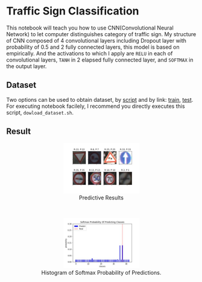 # Traffic Sign Classification
This notebook will teach you how to use CNN(Convolutional Neural Network) to let computer distinguishes category of traffic sign. My structure of CNN composed of 4 convolutional layers including Dropout layer with probability of 0.5 and 2 fully connected layers, this model is based on empirically. And the activations to which I apply are `RELU` in each of convolutional layers, `TANH` in 2 elapsed fully connected layer, and `SOFTMAX` in the output layer.       

## Dataset
Two options can be used to obtain dataset, by [script](dowload_dataset.sh) and by link: [train](http://benchmark.ini.rub.de/Dataset/GTSRB_Final_Training_Images.zip), [test](http://benchmark.ini.rub.de/Dataset/GTSRB_Final_Test_Images.zip). For executing notebook facilely, I recommend you directly executes this script, `dowload_dataset.sh`.

## Result
<p align='center'>
<img src='output/result.jpg' width='40%' height='40%' /><br/>
Predictive Results
</p><br/>

<p align='center'>
<img src='output/hist.jpg' width='40%' height='40%' /><br/>
Histogram of Softmax Probability of Predictions.
</p>
